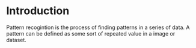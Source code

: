 # Introduction
Pattern recogintion is the process of finding patterns in a series of data. A pattern can be defined as some sort of repeated value in a image or dataset. 